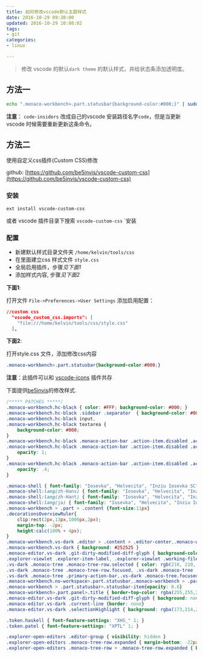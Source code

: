 ```yaml
---
title: 如何修改vscode默认主题样式
date: 2016-10-29 09:38:00
updated: 2016-10-29 10:08:02
tags: 
- git
categories: 
- linux

---
```

> 修改 vscode 的默认`dark theme` 的默认样式，并给状态条添加透明度。

## 方法一

```bash
echo ".monaco-workbench>.part.statusbar{background-color:#000;}" | sudo tee -a /usr/share/code-insiders/resources/app/out/vs/workbench/workbench.main.css
```
**注意**： `code-insiders` 改成自己的vscode 安装路径名字`code`，但是当更新 vscode 时候需要重新更新这条命令。
 
## 方法二

使用自定义css插件(Custom CSS)修改  

github: [https://github.com/be5invis/vscode-custom-css](https://github.com/be5invis/vscode-custom-css)

### 安装

```
ext install vscode-custom-css

```
或者 vscode 插件目录下搜索 `vscode-custom-css` `安装

### 配置

 - 新建默认样式目录文件夹 `/home/kelvin/tools/css`
 - 在里面建立css 样式文件 `style.css`
 - 全局启用插件，步骤*见下面1*
 - 添加样式内容, 步骤*见下面2*

**下面1**:

打开文件 `File->Preferences->User Settings`  添加启用配置：
```json
//custom css
  "vscode_custom_css.imports": [
    "file:///home/kelvin/tools/css/style.css"
  ],
```

**下面2**:

打开style.css 文件，添加修改css内容
```css
.monaco-workbench>.part.statusbar{background-color:#000;}
```

**注意**：此插件可以和 [vscode-icons](https://github.com/robertohuertasm/vscode-icons) 插件共存

下面提供[be5invis](https://github.com/be5invis)的修改样式.

```css
/***** PATCHES *****/
.monaco-workbench.hc-black { color: #FFF; background-color: #000; }
.monaco-workbench.hc-black .sidebar .separator  { background-color: #000; border: 1px solid #6FC3DF; }
.monaco-workbench.hc-black input,
.monaco-workbench.hc-black textarea {
    background-color: #000;
}
.monaco-workbench.hc-black .monaco-action-bar .action-item.disabled .action-label.disabled,
.monaco-workbench.hc-black .monaco-action-bar .action-item.disabled .action-label.disabled:hover {
    opacity: 1;
}
.monaco-workbench.hc-black .monaco-action-bar .action-item.disabled .action-label.disabled:before {
    opacity: .4;
}

.monaco-shell { font-family: "Iosevka", "Helvecita", "Inziu Iosevka SC", sans-serif}
.monaco-shell:lang(zh-Hans) { font-family: "Iosevka", "Helvecita", "Inziu Iosevka SC", sans-serif}
.monaco-shell:lang(zh-Hant) { font-family: "Iosevka", "Helvecita", "Inziu Iosevka CL", sans-serif}
.monaco-shell:lang(ja) { font-family: "Iosevka", "Helvecita", "Inziu Iosevka J", sans-serif}
.monaco-workbench > .part > .content {font-size:11px}
.decorationsOverviewRuler{
    clip:rect(2px,13px,1000px,2px);
    margin-top: -2px;
    height:calc(100% + 4px);
}
.monaco-workbench.vs-dark .editor > .content > .editor-center,.monaco-workbench.vs-dark .editor > .content > .editor-right { border-left-color:#0a0a0a}
.monaco-workbench.vs-dark { background: #252525 }
.monaco-editor.vs-dark .git-dirty-modified-diff-glyph { background-color: rgba(250,190,28,0.6) }
.explorer-viewlet .explorer-item-label, .explorer-viewlet .working-files-item-label { color: rgb(190, 190, 190) }
.vs-dark .monaco-tree .monaco-tree-row.selected { color: rgb(210, 210, 210) }
.vs-dark .monaco-tree .monaco-tree-row.focused, .vs-dark .monaco-tree .monaco-tree-row.selected { background: rgb(57,57,56)!important }
.vs-dark .monaco-tree .primary-action-bar,.vs-dark .monaco-tree.focused .monaco-tree-row.focused:not(.highlighted)>.content.actions>.primary-action-bar { background: none!important }
.monaco-workbench.no-workspace>.part.statusbar,.monaco-workbench > .part.statusbar {background: rgb(21,21,21)}
.monaco-workbench > .part.statusbar>.statusbar-item{opacity: 0.6}
.monaco-workbench>.part.panel>.title { border-top-color: rgba(255,255,255,0.1) }
.monaco-editor.vs-dark .git-dirty-modified-diff-glyph { background: none }
.monaco-editor.vs-dark .current-line {border: none}
.monaco-editor.vs-dark .selectionHighlight { background: rgba(173,214,255,0.1)}

.token.haskell { font-feature-settings: "XHS_" 1; }
.token.patel { font-feature-settings: "XPTL" 1; }

.explorer-open-editors .editor-group { visibility: hidden }
.explorer-open-editors .monaco-tree-row.expanded { margin-bottom: -22px }
.explorer-open-editors .monaco-tree-row + .monaco-tree-row.expanded { border-top: 1px solid rgba(255,255,255,0.05); margin-top: -1px }
```
